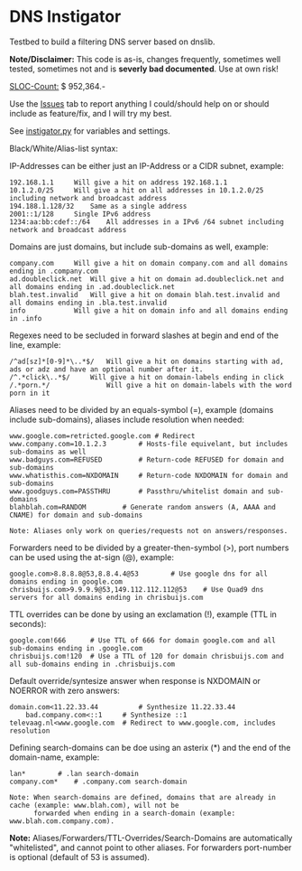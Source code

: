 # DNS Instigator
Testbed to build a filtering DNS server based on dnslib.

<b>Note/Disclaimer:</b> This code is as-is, changes frequently, sometimes well tested, sometimes not and is <b>severly bad documented</b>. Use at own risk!

<a href="https://www.dwheeler.com/sloccount/">SLOC-Count:</a> $ 952,364.-

Use the <a href="https://github.com/cbuijs/instigator/issues">Issues</a> tab to report anything I could/should help on or should include as feature/fix, and I will try my best.

See <a href="https://github.com/cbuijs/instigator/blob/master/instigator.py">instigator.py</a> for variables and settings.

Black/White/Alias-list syntax:

IP-Addresses can be either just an IP-Address or a CIDR subnet, example:

	192.168.1.1		Will give a hit on address 192.168.1.1
	10.1.2.0/25		Will give a hit on all addresses in 10.1.2.0/25 including network and broadcast address
	194.188.1.128/32	Same as a single address
	2001::1/128		Single IPv6 address
	1234:aa:bb:cdef::/64	All addresses in a IPv6 /64 subnet including network and broadcast address

Domains are just domains, but include sub-domains as well, example:

	company.com		Will give a hit on domain company.com and all domains ending in .company.com
	ad.doubleclick.net	Will give a hit on domain ad.doubleclick.net and all domains ending in .ad.doubleclick.net
	blah.test.invalid	Will give a hit on domain blah.test.invalid and all domains ending in .bla.test.invalid
	info			Will give a hit on domain info and all domains ending in .info

Regexes need to be secluded in forward slashes at begin and end of the line, example:

	/^ad[sz]*[0-9]*\..*$/	Will give a hit on domains starting with ad, ads or adz and have an optional number after it.
	/^.*click\..*$/		Will give a hit on domain-labels ending in click
	/.*porn.*/              Will give a hit on domain-labels with the word porn in it

Aliases need to be divided by an equals-symbol (=), example (domains include sub-domains), aliases include resolution when needed:

	www.google.com=retricted.google.com	# Redirect
	www.company.com=10.1.2.3		# Hosts-file equivelant, but includes sub-domains as well
	www.badguys.com=REFUSED			# Return-code REFUSED for domain and sub-domains
	www.whatisthis.com=NXDOMAIN		# Return-code NXDOMAIN for domain and sub-domains
	www.goodguys.com=PASSTHRU		# Passthru/whitelist domain and sub-domains
	blahblah.com=RANDOM			# Generate random answers (A, AAAA and CNAME) for domain and sub-domains

	Note: Aliases only work on queries/requests not on answers/responses.

Forwarders need to be divided by a greater-then-symbol (>), port numbers can be used using the at-sign (@), example:

	google.com>8.8.8.8@53,8.8.4.4@53		# Use google dns for all domains ending in google.com
	chrisbuijs.com>9.9.9.9@53,149.112.112.112@53	# Use Quad9 dns servers for all domains ending in chrisbuijs.com

TTL overrides can be done by using an exclamation (!), example (TTL in seconds):

	google.com!666		# Use TTL of 666 for domain google.com and all sub-domains ending in .google.com
	chrisbuijs.com!120	# Use a TTL of 120 for domain chrisbuijs.com and all sub-domains ending in .chrisbuijs.com

Default override/syntesize answer when response is NXDOMAIN or NOERROR with zero answers:

	domain.com<11.22.33.44	        # Synthesize 11.22.33.44
        bad.company.com<::1		# Synthesize ::1
	televaag.nl<www.google.com	# Redirect to www.google.com, includes resolution

Defining search-domains can be doe using an asterix (*) and the end of the domain-name, example:

	lan*		# .lan search-domain
	company.com*	# .company.com search-domain

	Note: When search-domains are defined, domains that are already in cache (example: www.blah.com), will not be
	      forwarded when ending in a search-domain (example: www.blah.com.company.com).

	
<b>Note:</b> Aliases/Forwarders/TTL-Overrides/Search-Domains are automatically "whitelisted", and cannot point to other aliases. For forwarders port-number is optional (default of 53 is assumed).
